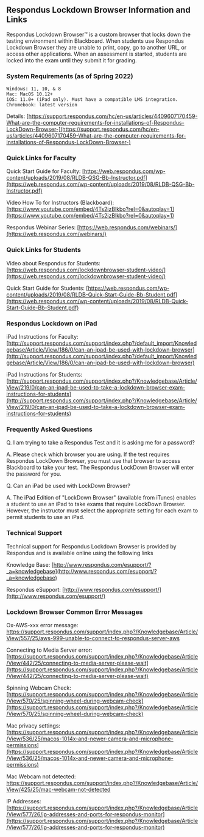 ## Respondus Lockdown Browser Information and Links

Respondus Lockdown Browser™ is a custom browser that locks down the testing environment within Blackboard. 
When students use Respondus Lockdown Browser they are unable to print, copy, go to another URL, or access other applications. 
When an assessment is started, students are locked into the exam until they submit it for grading. 

### System Requirements (as of Spring 2022)

    Windows: 11, 10, & 8
    Mac: MacOS 10.12+
    iOS: 11.0+ (iPad only). Must have a compatible LMS integration.
    Chromebook: latest version

Details: [https://support.respondus.com/hc/en-us/articles/4409607170459-What-are-the-computer-requirements-for-installations-of-Respondus-LockDown-Browser-](https://support.respondus.com/hc/en-us/articles/4409607170459-What-are-the-computer-requirements-for-installations-of-Respondus-LockDown-Browser-)
    

### Quick Links for Faculty

Quick Start Guide for Faculty: [https://web.respondus.com/wp-content/uploads/2019/08/RLDB-QSG-Bb-Instructor.pdf](https://web.respondus.com/wp-content/uploads/2019/08/RLDB-QSG-Bb-Instructor.pdf)
    
Video How To for Instructors (Blackboard): [https://www.youtube.com/embed/4Ts2izBlkbo?rel=0&autoplay=1](https://www.youtube.com/embed/4Ts2izBlkbo?rel=0&autoplay=1)
    
Respondus Webinar Series: [https://web.respondus.com/webinars/](https://web.respondus.com/webinars/)

### Quick Links for Students

Video about Respondus for Students: [https://web.respondus.com/lockdownbrowser-student-video/](https://web.respondus.com/lockdownbrowser-student-video/)

Quick Start Guide for Students: [https://web.respondus.com/wp-content/uploads/2019/08/RLDB-Quick-Start-Guide-Bb-Student.pdf](https://web.respondus.com/wp-content/uploads/2019/08/RLDB-Quick-Start-Guide-Bb-Student.pdf)

### Respondus Lockdown on iPad

iPad Instructions for Faculty: [http://support.respondus.com/support/index.php?/default_import/Knowledgebase/Article/View/186/0/can-an-ipad-be-used-with-lockdown-browser](http://support.respondus.com/support/index.php?/default_import/Knowledgebase/Article/View/186/0/can-an-ipad-be-used-with-lockdown-browser)

iPad Instructions for Students: [http://support.respondus.com/support/index.php?/Knowledgebase/Article/View/219/0/can-an-ipad-be-used-to-take-a-lockdown-browser-exam-instructions-for-students](http://support.respondus.com/support/index.php?/Knowledgebase/Article/View/219/0/can-an-ipad-be-used-to-take-a-lockdown-browser-exam-instructions-for-students)

### Frequently Asked Questions

Q. I am trying to take a Respondus Test and it is asking me for a password?

A. Please check which browser you are using. If the test requires Respondus LockDown Browser, you must use that browser to access Blackboard to take your test. The Respondus LockDown Browser will enter the password for you.

Q. Can an iPad be used with LockDown Browser?

A. The iPad Edition of "LockDown Browser" (available from iTunes) enables a student to use an iPad to take exams that require LockDown Browser. However, the instructor must select the appropriate setting for each exam to permit students to use an iPad.

### Technical Support

Technical support for Respondus Lockdown Browser is provided by Respondus and is available online using the following links

Knowledge Base: [http://www.respondus.com/esupport/?_a=knowledgebase](http://www.respondus.com/esupport/?_a=knowledgebase)
    
Respondus eSupport: [http://www.respondus.com/esupport/](http://www.respondus.com/esupport/)

### Lockdown Browser Common Error Messages

Ox-AWS-xxx error message: [https://support.respondus.com/support/index.php?/Knowledgebase/Article/View/557/25/aws-999-unable-to-connect-to-respondus-server-aws
](https://support.respondus.com/support/index.php?/Knowledgebase/Article/View/557/25/aws-999-unable-to-connect-to-respondus-server-aws)

Connecting to Media Server error: [https://support.respondus.com/support/index.php?/Knowledgebase/Article/View/442/25/connecting-to-media-server-please-wait](https://support.respondus.com/support/index.php?/Knowledgebase/Article/View/442/25/connecting-to-media-server-please-wait)

Spinning Webcam Check: [https://support.respondus.com/support/index.php?/Knowledgebase/Article/View/570/25/spinning-wheel-during-webcam-check](https://support.respondus.com/support/index.php?/Knowledgebase/Article/View/570/25/spinning-wheel-during-webcam-check)

Mac privacy settings: [https://support.respondus.com/support/index.php?/Knowledgebase/Article/View/536/25/macos-1014x-and-newer-camera-and-microphone-permissions](https://support.respondus.com/support/index.php?/Knowledgebase/Article/View/536/25/macos-1014x-and-newer-camera-and-microphone-permissions)

Mac Webcam not detected: [https://support.respondus.com/support/index.php?/Knowledgebase/Article/View/425/25/mac-webcam-not-detected
](https://support.respondus.com/support/index.php?/Knowledgebase/Article/View/425/25/mac-webcam-not-detected)

IP Addresses: [https://support.respondus.com/support/index.php?/Knowledgebase/Article/View/577/26/ip-addresses-and-ports-for-respondus-monitor](https://support.respondus.com/support/index.php?/Knowledgebase/Article/View/577/26/ip-addresses-and-ports-for-respondus-monitor)
